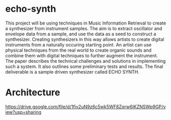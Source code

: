 # echo-synth
This project will be using techniques in Music Information Retrieval to create a synthesizer from instrument samples. The aim is to extract oscillator and envelope data from a sample, and use the data as a seed to construct a synthesizer. Creating synthesizers in this way allows artists to create digital instruments from a naturally occuring starting point. An artist can use physical techniques from the real world to create organic sounds and combine them with digital techniques to further augment the instrument. The paper describes the technical challenges and solutions in implementing such a system. It also outlines some preliminary tests and results. The final deliverable is a sample driven synthesizer called ECHO SYNTH.

# Architecture
https://drive.google.com/file/d/1fiv2uN9z6c5wk5WF8Zqrw6iKZNSWp9GP/view?usp=sharing
